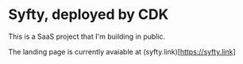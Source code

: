 # Syfty, deployed by CDK

This is a SaaS project that I'm building in public. 

The landing page is currently avaiable at (syfty.link)[https://syfty.link]
